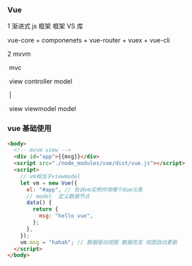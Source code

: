 ### Vue

1 渐进式 js 框架 框架 VS 库

vue-core + componenets + vue-router + vuex + vue-cli

2 mvvm

​ mvc

​ view controller model

​ |

​ view viewmodel model

### vue 基础使用

```html
<body>
  <!-- mvvm view -->
  <div id="app">{{msg}}</div>
  <script src="./node_modules/vue/dist/vue.js"></script>
  <script>
    // vm相当于viewmodel
    let vm = new Vue({
      el: "#app", // 告诉vm实例作用哪个dom元素
      // model  定义数据节点
      data() {
        return {
          msg: "hello vue",
        };
      },
    });
    vm.msg = "hahah"; // 数据驱动视图 数据改变 视图自动更新
  </script>
</body>
```
